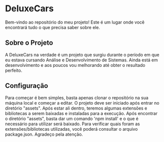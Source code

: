# DeluxeCars

Bem-vindo ao repositório do meu projeto! Este é um lugar onde você encontrará tudo o que precisa saber sobre ele.



## Sobre o Projeto

A DeluxeCars na verdade é um projeto que surgiu durante o período em que eu estava cursando Análise e Desenvolvimento de Sistemas.
Ainda está em desenvolvimento e aos poucos vou melhorando até obter o resultado perfeito.



## Configuração

Para começar é bem simples, basta apenas clonar o repositório na sua máquina local e começar a editar.
O projeto deve ser iniciado após entrar no diretório "assets". Após estar ali dentro, teremos algumas extensões e bibliotecas a serem baixadas e instaladas para a execução. Após encontrar o diretório "assets", basta dar um comando 'npm install' e o que é necessário para utilizar será baixado. Para verificar quais foram as extensões/bibliotecas utilizadas, você poderá consultar o arquivo package.json.
Agradeço pela atenção.

